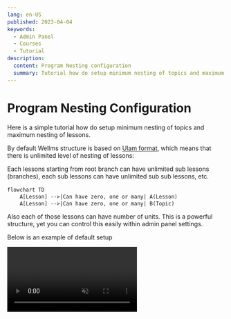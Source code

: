 ```yaml
---
lang: en-US
published: 2023-04-04
keywords:
  - Admin Panel
  - Courses
  - Tutorial
description:
  content: Program Nesting configuration
  summary: Tutorial how do setup minimum nesting of topics and maximum nesting of lessons.
---
```


# Program Nesting Configuration

<PostHeader/>

Here is a simple tutorial how do setup minimum nesting of topics and maximum nesting of lessons.

By default Wellms structure is based on [Ulam format](https://escolalms.github.io/headless-format/#levels-of-granularity), which means that there is unlimited level of nesting of lessons:

Each lessons starting from root branch can have unlimited sub lessons (branches), each sub lessons can have unlimited sub sub lessons, etc.

```mermaid
flowchart TD
    A[Lesson] -->|Can have zero, one or many| A(Lesson)
    A[Lesson] -->|Can have zero, one or many| B(Topic)
```

Also each of those lessons can have number of units. This is a powerful structure, yet you can control this easily within admin panel settings.

Below is an example of default setup

<video src="./2023-04-04/Screen Recording 2023-04-11 at 11.57.00.mp4" autoplay loop muted />

Assuming we want to control this to have maximum 3 level of lessons nesting and that topics can be added only on the last lesson level.

```mermaid
flowchart TD
    A[Lesson level one] -->|Can have zero, one or many| B(Lesson level two)
    B[Lesson level one] -->|Can have zero, one or many| C(Lesson level three)
    C[Lesson level three] -->|Can have zero, one or many| D(Topic)
```

This achievable with admin panel settings (below are default values)

![](./2023-04-04/Screenshot2023-04-11at11.56.50.png "Default settings")

Amending default values with sample onces

![](./2023-04-04/Screenshot2023-04-11at11.56.02.png "amended settings")

would result in

<video src="./2023-04-04/Screen Recording 2023-04-11 at 11.53.18.mp4" autoplay loop muted />

<Disqus/>

